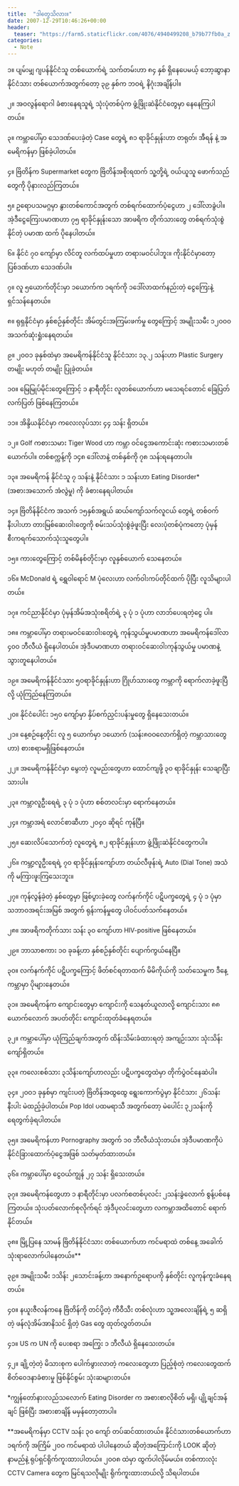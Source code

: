 ```yaml
---
title:  "ဒါတွေသိလား။"
date: 2007-12-29T10:46:26+00:00
header:
  teaser: "https://farm5.staticflickr.com/4076/4940499208_b79b77fb0a_z.jpg"
categories: 
  - Note
---
```


၁။ ပျမ်းမျှ ဂျပန်နိုင်ငံသူ တစ်ယောက်ရဲ့ သက်တမ်းဟာ ၈၄ နှစ် ရှိနေပေမယ့် ဘော့ဆွာနာနိုင်ငံသား တစ်ယောက်အတွက်တော့ ၃၉ နှစ်က ဘဝရဲ့ နိဂုံးအချိန်ပါ။

၂။ အဝလွန်ရောဂါ ခံစားနေရသူရဲ့ သုံးပုံတစ်ပုံက ဖွံ့ဖြိုးဆဲနိုင်ငံတွေမှာ နေနေကြပါတယ်။

၃။ ကမ္ဘာပေါ်မှာ သေဒဏ်ပေးခဲ့တဲ့ Case တွေရဲ့ ၈၁ ရာခိုင်နှုန်းဟာ တရုတ်၊ အီရန် နဲ့ အမေရိကန်မှာ ဖြစ်ခဲ့ပါတယ်။

၄။ ဗြိတိန်က Supermarket တွေက ဗြိတိန်အစိုးရထက် သူ့တို့ရဲ့ ဝယ်ယူသူ ဖောက်သည်တွေကို ပိုနားလည်ကြတယ်။

၅။ ဥရောပသမဂ္ဂမှာ နွားတစ်ကောင်အတွက် တစ်ရက်ထောက်ပံ့ငွေဟာ ၂ ဒေါ်လာခွဲပါ။ အဲ့ဒီငွေကြေးပမာဏဟာ ၇၅ ရာခိုင်နှုန်းသော အာဖရိက တိုက်သားတွေ တစ်ရက်သုံးစွဲနိုင်တဲ့ ပမာဏ ထက် ပိုနေပါတယ်။

၆။ နိုင်ငံ ၇၀ ကျော်မှာ လိင်တူ လက်ထပ်မှုဟာ တရားမဝင်ပါဘူး။ ကိုးနိုင်ငံမှာတော့ ပြစ်ဒဏ်ဟာ သေဒဏ်ပါ။

၇။ လူ ၅ယောက်တိုင်းမှာ ၁ယောက်က ၁ရက်ကို ၁ဒေါ်လာထက်နည်းတဲ့ ငွေကြေးနဲ့ ရှင်သန်နေတယ်။

၈။ ရုရှနိုင်ငံမှာ နှစ်စဉ်နှစ်တိုင်း အိမ်တွင်းအကြမ်းဖက်မှု တွေကြောင့် အမျိုးသမီး ၁၂၀ဝ၀ အသက်ဆုံးရှုံးနေရတယ်။

၉။ ၂၀ဝ၁ ခုနှစ်ထဲမှာ အမေရိကန်နိုင်ငံသူ နိုင်ငံသား ၁၃.၂ သန်းဟာ Plastic Surgery တမျိုး မဟုတ် တမျိုး ပြုခဲ့တယ်။

၁၀။ မြေမြုပ်မိုင်းတွေကြောင့် ၁ နာရီတိုင်း လူတစ်ယောက်ဟာ မသေရင်တောင် ခြေပြတ်လက်ပြတ် ဖြစ်နေကြတယ်။

၁၁။ အိန္ဒိယနိုင်ငံမှာ ကလေးလုပ်သား ၄၄ သန်း ရှိတယ်။

၁၂။ Golf ကစားသမား Tiger Wood ဟာ ကမ္ဘာ ဝင်ငွေအကောင်းဆုံး ကစားသမားတစ်ယောက်ပါ။ တစ်စက္ကန့်ကို ၁၄၈ ဒေါ်လာနဲ့ တစ်နှစ်ကို ၇၈ သန်းရနေတာပါ။

၁၃။ အမေရိကန် နိုင်ငံသူ ၇ သန်းနဲ့ နိုင်ငံသား ၁ သန်းဟာ Eating Disorder* (အစားအသောက် အံလွဲမှု) ကို ခံစားနေရပါတယ်။

၁၄။ ဗြိတိန်နိုင်ငံက အသက် ၁၅နှစ်အရွယ် ဆယ်ကျော်သက်လူငယ် တွေရဲ့ တစ်ဝက်နီးပါးဟာ တားမြစ်ဆေးဝါးတွေကို စမ်းသပ်သုံးစွဲခဲ့ဖူးပြီး လေးပုံတစ်ပုံကတော့ ပုံမှန် စီးကရက်သောက်သုံးသူတွေပါ။

၁၅။ ကားတွေကြောင့် တစ်မိနစ်တိုင်းမှာ လူနှစ်ယောက် သေနေတယ်။

၁၆။ McDonald ရဲ့ ရွှေဝါရောင် M ပုံလေးဟာ လက်ဝါးကပ်တိုင်ထက် ပိုပြီး လူသိများပါတယ်။

၁၇။ ကင်ညာနိုင်ငံမှာ ပုံမှန်အိမ်အသုံးစရိတ်ရဲ့ ၃ ပုံ ၁ ပုံဟာ လာဘ်ပေးရတဲ့ငွေ ပါ။

၁၈။ ကမ္ဘာပေါ်မှာ တရားမဝင်ဆေးဝါးတွေရဲ့ ကုန်သွယ်မှုပမာဏဟာ အမေရိကန်ဒေါ်လာ ၄၀ဝ ဘီလီယံ ရှိနေပါတယ်။ အဲ့ဒီပမာဏဟာ တရားဝင်ဆေးဝါးကုန်သွယ်မှု ပမာဏနဲ့ သွားတူနေပါတယ်။

၁၉။ အမေရိကန်နိုင်ငံသား ၅၀ရာခိုင်နှုန်းဟာ ဂြိုဟ်သားတွေ ကမ္ဘာကို ရောက်လာခဲ့ဖူးပြီလို့ ယုံကြည်နေကြတယ်။

၂၀။ နိုင်ငံပေါင်း ၁၅၀ ကျော်မှာ နှိပ်စက်ညှင်းပန်းမှုတွေ ရှိနေသေးတယ်။

၂၁။ နေ့စဉ်နေ့တိုင်း လူ ၅ ယောက်မှာ ၁ယောက် (သန်း၈၀ဝလောက်ရှိတဲ့ ကမ္ဘာသားတွေဟာ) စားစရာမရှိဖြစ်နေတယ်။

၂၂။ အမေရိကန်နိုင်ငံမှာ မွေးတဲ့ လူမည်းတွေဟာ ထောင်ကျဖို့ ၃၀ ရာခိုင်နှုန်း သေချာပြီးသားပါ။

၂၃။ ကမ္ဘာလူဦးရေရဲ့ ၃ ပုံ ၁ ပုံဟာ စစ်တလင်းမှာ ရောက်နေတယ်။

၂၄။ ကမ္ဘာအရံ လောင်စာဆီဟာ ၂၀၄၀ ဆိုရင် ကုန်ပြီ။

၂၅။ ဆေးလိပ်သောက်တဲ့ လူတွေရဲ့ ၈၂ ရာခိုင်နှုန်းဟာ ဖွံ့ဖြိုးဆဲနိုင်ငံတွေကပါ။

၂၆။ ကမ္ဘာ့လူဦးရေရဲ့ ၇၀ ရာခိုင်နှုန်းကျော်ဟာ တယ်လီဖုန်းရဲ့ Auto (Dial Tone) အသံကို မကြားဖူးကြသေးဘူး။

၂၇။ ကုန်လွန်ခဲ့တဲ့ နှစ်တွေမှာ ဖြစ်ပွားခဲ့တွေ လက်နက်ကိုင် ပဋိပက္ခတွေရဲ့ ၄ ပုံ ၁ ပုံမှာ သဘာဝအရင်းအမြစ် အတွက် ရုန်းကန်မှုတွေ ပါဝင်ပတ်သက်နေတယ်။

၂၈။ အာဖရိကတိုက်သား သန်း ၃၀ ကျော်ဟာ HIV-positive ဖြစ်နေတယ်။

၂၉။ ဘာသာစကား ၁၀ ခုခန့်ဟာ နှစ်စဉ်နှစ်တိုင်း ပျောက်ကွယ်နေပြီ။

၃၀။ လက်နက်ကိုင် ပဋိပက္ခကြောင့် ဖိတ်စင်ရတာထက် မိမိကိုယ်ကို သတ်သေမှုက ဒီနေ့ကမ္ဘာမှာ ပိုများနေတယ်။

၃၁။ အမေရိကန်က ကျောင်းတွေမှာ ကျောင်းကို သေနတ်ယူလာလို့ ကျောင်းသား ၈၈ ယောက်လောက် အပတ်တိုင်း ကျောင်းထုတ်ခံနေရတယ်။

၃၂။ ကမ္ဘာပေါ်မှာ ယုံကြည်ချက်အတွက် ထိန်းသိမ်းခံထားရတဲ့ အကျဉ်းသား သုံးသိန်းကျော်ရှိတယ်။

၃၃။ ကလေးစစ်သား ၃သိန်းကျော်ဟာလည်း ပဋိပက္ခတွေထဲမှာ တိုက်ပွဲဝင်နေဆဲပါ။

၃၄။ ၂၀ဝ၁ ခုနှစ်မှာ ကျင်းပတဲ့ ဗြိတိန်အထွထွေ ရွေးကောက်ပွဲမှာ နိုင်ငံသား ၂၆သန်းနီးပါး မဲထည့်ခဲ့ပါတယ်။ Pop Idol ပထမရာသီ အတွက်တော့ မဲပေါင်း ၃၂သန်းကို ရေတွက်ခဲ့ရပါတယ်။

၃၅။ အမေရိကန်ဟာ Pornography အတွက် ၁၀ ဘီလီယံသုံးတယ်။ အဲ့ဒီပမာဏကိုပဲ နိုင်ငံခြားထောက်ပံ့ငွေအဖြစ် သတ်မှတ်ထားတယ်။

၃၆။ ကမ္ဘာပေါ်မှာ ငွေဝယ်ကျွန် ၂၇ သန်း ရှိသေးတယ်။

၃၇။ အမေရိကန်တွေဟာ ၁ နာရီတိုင်းမှာ ပလက်စတစ်ပုလင်း ၂သန်းခွဲလောက် စွန့်ပစ်နေကြတယ်။ သုံးပတ်လောက်စုလိုက်ရင် အဲ့ဒီပုလင်းတွေဟာ လကမ္ဘာအထိတောင် ရောက်နိုင်တယ်။

၃၈။ မြို့ပြနေ သာမန် ဗြိတိန်နိုင်ငံသား တစ်ယောက်ဟာ ကင်မရာထဲ တစ်နေ့ အခေါက် သုံးရာလောက်ပါနေတယ်။**

၃၉။ အမျိုးသမီး ၁သိန်း ၂သောင်းခန့်ဟာ အနောက်ဥရောပကို နှစ်တိုင်း လူကုန်ကူးခံနေရတယ်။

၄၀။ နယူးဇီလန်ကနေ ဗြိတိန်ကို တင်ပို့တဲ့ ကီဝီသီး တစ်လုံးဟာ သူ့အလေးချိန်ရဲ့ ၅ ဆရှိတဲ့ ဖန်လုံအိမ်အာနိသင် ရှိတဲ့ Gas တွေ ထုတ်လွှတ်တယ်။

၄၁။ US က UN ကို ပေးစရာ အကြွေး ၁ ဘီလီယံ ရှိနေသေးတယ်။

၄၂။ ချို့တဲ့တဲ့ မိသားစုက ပေါက်ဖွားလာတဲ့ ကလေးတွေဟာ ပြည့်စုံတဲ့ ကလေးတွေထက် စိတ်ဝေဒနာခံစားမှု ဖြစ်နိုင်စွမ်း သုံးဆများတယ်။

*ကျွန်တော်နားလည်သလောက် Eating Disorder က အစားစာလိုစိတ် မရှိ၊ ပျို့ချင်အန်ချင် ဖြစ်ပြီး အစားစာချိန် မမှန်တော့တာပါ။

**အမေရိကန်မှာ CCTV သန်း ၃၀ ကျော် တပ်ဆင်ထားတယ်။ နိုင်ငံသားတစ်ယောက်ဟာ ၁ရက်ကို အကြိမ် ၂၀ဝ ကင်မရာထဲ ပါပါနေတယ် ဆိုတဲ့အကြောင်းကို LOOK ဆိုတဲ့ နာမည်နဲ့ ရုပ်ရှင်ရိုက်ကူးထားပါတယ်။ ၂၀ဝ၈ ထဲမှာ ထွက်ပါလိ့မ်မယ်။ တစ်ကားလုံး CCTV Camera တွေက မြင်ရသလိုမျိုး ရိုက်ကူးထားတယ်လို့ သိရပါတယ်။

